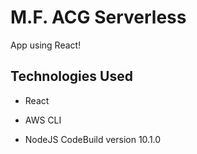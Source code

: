 # M.F. ACG Serverless

App using React!

## Technologies Used

- React
- AWS CLI

- NodeJS CodeBuild version 10.1.0
